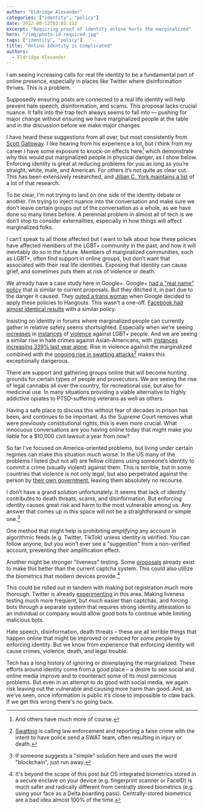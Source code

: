 ```yaml
---
author: "Eldridge Alexander"
categories: ["identity", "policy"]
date: 2022-08-12T02:03:11Z
excerpt: "Requiring proof of identity online hurts the marginalized"
hero: "/img/photo-id-required.jpg"
tags: ["identity", "policy"]
title: "Online Identity is Complicated"
authors:
  - Eldridge Alexander
---
```



I am seeing increasing calls for real life identity to be a fundamental part of online presence, especially in places like Twitter where disinformation thrives. This is a problem.

Supposedly ensuring posts are connected to a real life identity will help prevent hate speech, disinformation, and scams. This proposal lacks crucial nuance. It falls into the trap tech always seems to fall into — pushing for major change without ensuring we have marginalized people at the table and in the discussion before we make major changes.

I have heard these suggestions from all over, but most consistently from [Scott Galloway](https://profgmedia.com). I like hearing from his experience a lot, but I think from my career I have some exposure to knock-on effects here[^1] which demonstrate why this would put marginalized people in physical danger, as I show below. Enforcing identity is great at reducing problems for you as long as you’re straight, white, male, and American. For others it’s not quite as clear cut. This has been extensively researched, and [Jillian C. York maintains a list](https://jilliancyork.com/2021/01/14/everything-old-is-new-part-2-why-online-anonymity-matters/) of a lot of that research. 

[^1]: And others have much more of course.

To be clear, I’m not trying to land on one side of the identity debate or another. I’m trying to inject nuance into the conversation and make sure we don’t leave certain groups out of the conversation as a whole, as we have done so many times before. A perennial problem in almost all of tech is we don’t stop to consider externalities, especially in how things will affect marginalized folks.

I can’t speak to all those affected but I want to talk about how these policies have affected members of the LGBT+ community in the past, and how it will inevitably do so in the future. Members of marginalized communities, such as LGBT+, often find support in online groups, but don’t want that associated with their real life identities. Exposing that identity can cause grief, and sometimes puts them at risk of violence or death.

We already have a case study here in Google+. Google+ [had a "real name" policy](https://slate.com/technology/2014/07/google-plus-finally-ditches-its-ineffective-dangerous-real-name-policy.html) that is similar to current proposals. But they ditched it, in part due to the danger it caused. They [outed a trans woman](https://www.theguardian.com/technology/2014/jan/07/google-hangouts-faces-criticism-after-outing-trans-woman) when Google decided to apply these policies to Hangouts. This wasn't a one-off. [Facebook had almost identical results](https://www.eff.org/de/deeplinks/2014/09/facebooks-real-name-policy-can-cause-real-world-harm-lgbtq-community) with a similar policy.

Insisting on identity in forums where marginalized people can currently gather in relative safety seems shortsighted. Especially when we’re seeing [increases](https://www.hrc.org/press-releases/new-fbi-hate-crimes-report-shows-increases-in-anti-lgbtq-attacks) in [instances](https://www.huffpost.com/entry/lgbtq-violence-trump_n_5a625035e4b002283002897b) of [violence](https://ucr.fbi.gov/hate-crime/2018/hate-crime) against LGBT+ people. And we are seeing a similar rise in hate crimes against Asian-Americans, with [instances increasing 339% last year alone](https://www.nbcnews.com/news/asian-america/anti-asian-hate-crimes-increased-339-percent-nationwide-last-year-repo-rcna14282). Rise in violence against the marginalized combined with the [ongoing rise in swatting attacks](https://arstechnica.com/gaming/2015/02/gamer-gets-swatted-while-streaming-before-60000-viewers/)[^2] makes this exceptionally dangerous.

[^2]: [Swatting](https://en.wikipedia.org/wiki/Swatting) is calling law enforcement and reporting a false crime with the intent to have police send a SWAT team, often resulting in injury or death.

There are support and gathering groups online that will become hunting grounds for certain types of people and prosecutors. We are seeing the rise of legal cannabis all over the country, for recreational use, but also for medicinal use. In many situations providing a viable alternative to highly addictive opiates to PTSD-suffering veterans as well as others.

Having a safe place to discuss this without fear of decades in prison has been, and continues to be important. As the Supreme Court removes what were previously constitutional rights, this is even more crucial. What innocuous conversations are you having online today that might make you liable for a $10,000 civil lawsuit a year from now?

So far I've focused on America-oriented problems, but living under certain regimes can make this situation *much* worse. In the US many of the problems I listed (but not all) are fellow citizens using someone’s identity to commit a crime (usually violent) against them. This is terrible, but in some countries that violence is not only legal, but also perpetrated against the person by [their own government](https://www.hrw.org/news/2020/10/01/egypt-security-forces-abuse-torture-lgbt-people), leaving them absolutely no recourse.

I don’t have a grand solution unfortunately. It seems that lack of identity contributes to death threats, scams, and disinformation. But enforcing identity causes great risk and harm to the most vulnerable among us. Any answer that comes up in this space will not be a straightforward or simple one.[^3]

[^3]: If someone suggests a "simple" solution here and uses the word "blockchain", just run away.

One method that might help is prohibiting *amplifying* any account in algorithmic feeds (e.g. Twitter, TikTok) unless identity is verified. You can follow anyone, but you won’t ever see a "suggestion" from a non-verified account, preventing their amplification effect.

Another might be stronger "liveness" testing. Some [proposals](https://www.theverge.com/2021/5/16/22436395/cloudflare-end-captcha-madness-security-key-cryptographic-attestation-of-personhood) already exist to make this better than the current captcha system. This could also utilize the biometrics that modern devices provide.[^4]

[^4]: It's beyond the scope of this post but OS integrated biometrics stored in a secure enclave on your device (e.g. fingerprint scanner or FaceID) is much safer and radically different from centrally stored biometrics (e.g. using your face as a Delta boarding pass). Centrally-stored biometrics are a bad idea almost 100% of the time.

This could be rolled out in tandem with making bot registration much more thorough. Twitter is already [experimenting](https://blog.twitter.com/common-thread/en/topics/stories/2021/the-secret-world-of-good-bots) in this area. Making liveness testing much more frequent, but *much* easier than captchas, and forcing bots through a separate system that requires strong identity attestation to an individual or company would allow good bots to continue while limiting malicious bots.

Hate speech, disinformation, death threats – these are all terrible things that happen online that might be improved or reduced for *some* people by enforcing identity. But we know from experience that enforcing identity will cause crimes, violence, death, and legal trouble.

Tech has a long history of ignoring or downplaying the marginalized. These efforts around identity come from a good place – a desire to see social and online media improve and to counteract some of its most pernicious problems. But even in an attempt to do good with social media, we again risk leaving out the vulnerable and causing more harm than good. And, as we’ve seen, once information is public it’s close to impossible to claw back. If we get this wrong there's no going back.